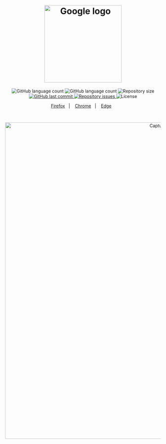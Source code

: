 <h1 align="center">
    <img alt="Google logo" src="https://i.imgur.com/8J9JhoK.png" width="250px" />
</h1>

<p align="center">
    <img alt="GitHub language count" src="https://img.shields.io/amo/users/google-tema-escuro?color=blue">
    
  <img alt="GitHub language count" src="https://img.shields.io/amo/dw/google-tema-escuro?color=blue">

  <img alt="Repository size" src="https://img.shields.io/github/repo-size/johnendz/Firefox-Extension-Google-Dark?color=blue">
  
  <a href="https://github.com/johnendz/Firefox-Extension-Google-Dark/commits/master">
    <img alt="GitHub last commit" src="https://img.shields.io/github/last-commit/johnendz/Firefox-Extension-Google-Dark?color=blue">
  </a>

  <a href="https://github.com/johnendz/Firefox-Extension-Google-Dark/issues">
    <img alt="Repository issues" src="https://img.shields.io/github/issues/johnendz/Firefox-Extension-Google-Dark?color=blue">
  </a>

  <img alt="License" src="https://img.shields.io/badge/license-MIT-blue">
</p>

<p align="center">
  <a href="https://addons.mozilla.org/pt-BR/firefox/addon/google-tema-escuro">Firefox</a>&nbsp;&nbsp;&nbsp;|&nbsp;&nbsp;&nbsp;
  <a href="https://chrome.google.com/webstore/detail/google-dark-tema-escuro/inmkjbnbiegobiniokepfndgaglnpcdi">Chrome</a>&nbsp;&nbsp;&nbsp;|&nbsp;&nbsp;&nbsp;
  <a href="https://microsoftedge.microsoft.com/addons/detail/dfmpnbbdioeiaffbjccdakmkmidapajf">Edge</a>&nbsp;&nbsp;&nbsp;
</p>

<br>

<p align="center">
  <img alt="Captura de Tela" width="1024" src="https://addons.cdn.mozilla.net/user-media/previews/full/234/234472.png?modified=1585090064">
</p>

